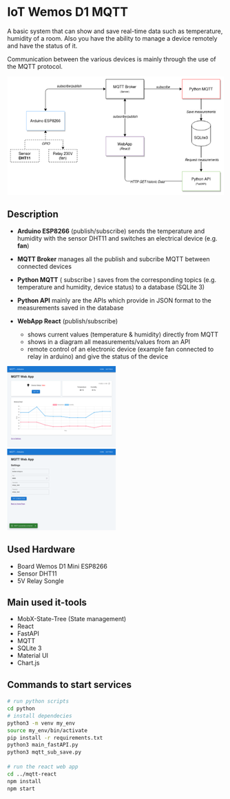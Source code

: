 # IoT Wemos D1 MQTT

A basic system that can show and save real-time data such as temperature, humidity of a room. Also you have the ability to manage a device remotely and have the status of it.

Communication between the various devices is mainly through the use of the MQTT protocol.

<img src="img/MQTT_schema.png" title="" alt="" data-align="center">

## Description

- **Arduino ESP8266** (publish/subscribe) sends the temperature and humidity with the sensor DHT11 and switches an electrical device (e.g. **fan**)

- **MQTT Broker** manages all the publish and subcribe MQTT between connected devices

- **Python MQTT** ( subscribe ) saves from the corresponding topics (e.g. temperature and humidity, device status) to a database (SQLite 3)

- **Python API** mainly are the APIs which provide in JSON format to the measurements saved in the database

- **WebApp React** (publish/subscribe)
  
  - shows current values (temperature & humidity) directly from MQTT
  - shows in a diagram all measurements/values from an API
  - remote control of an electronic device (example fan connected to relay in arduino) and give the status of the device

<img src="img/img_2.png" title="settings-react-webapp" alt="settings-react-webapp" data-align="center" width="50%">
<img src="img/img_1.png" title="home-react-webapp" alt="home-react-webapp" data-align="center" width="50%">

## Used Hardware

- Board Wemos D1 Mini ESP8266
- Sensor DHT11
- 5V Relay Songle

## Main used it-tools

- MobX-State-Tree (State management)
- React
- FastAPI 
- MQTT
- SQLite 3
- Material UI
- Chart.js

## Commands to start services

```bash
# run python scripts
cd python
# install dependecies
python3 -m venv my_env
source my_env/bin/activate
pip install -r requirements.txt
python3 main_fastAPI.py
python3 mqtt_sub_save.py

# run the react web app
cd ../mqtt-react
npm install
npm start
```

